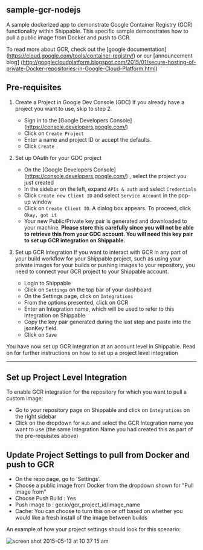 
## sample-gcr-nodejs

A sample dockerized app to demonstrate Google Container Registry (GCR) functionality within Shippable. This specific sample demonstrates how to pull a public image from Docker and push to GCR.

To read more about GCR, check out the [google documentation] (https://cloud.google.com/tools/container-registry/) or our [announcement blog] (http://googlecloudplatform.blogspot.com/2015/01/secure-hosting-of-private-Docker-repositories-in-Google-Cloud-Platform.html)

## Pre-requisites 

1. Create a Project in Google Dev Console (GDC)
       If you already have a project you want to use, skip to step 2.
     * Sign in to the [Google Developers Console] (https://console.developers.google.com/)
     * Click on `Create Project`
     * Enter a name and project ID or accept the defaults.
     * Click `Create`

1. Set up OAuth for your GDC project
     * On the [Google Developers Console] (https://console.developers.google.com/) , select the project you just created
     * In the sidebar on the left, expand `APIs & auth` and select `Credentials`
     * Click `Create new Client ID` and select `Service Account` in the pop-up window
     * Click on `Create Client ID`. A dialog box appears. To proceed, click `Okay, got it`
     * Your new Public/Private key pair is generated and downloaded to your machine. **Please store this carefully since you will not be able to retrieve this from your GDC account. You will need this key pair to set up GCR integration on Shippable.**

1. Set up GCR Integration 
If you want to interact with GCR in any part of your build workflow for your Shippable project, such as using your private images for your builds or pushing images to your repository, you need to connect your GCR project to your Shippable account. 

    * Login to Shippable
    * Click on `Settings` on the top bar of your dashboard
    * On the Settings page, click on `Integrations`
    * From the options presented, click on GCR
    * Enter an Integration name, which will be used to refer to this integration on Shippable
    * Copy the key pair generated during the last step and paste into the jsonKey field.
    * Click on `Save`

You have now set up GCR integration at an account level in Shippable.  Read on for further instructions on how to set up a project level integration

-------
## Set up Project Level Integration

To enable GCR integration for the repository for which you want to pull a custom image:

* Go to your repository page on Shippable and click on `Integrations` on the right sidebar
* Click on the dropdown for `Hub` and select the GCR Integration name you want to use (the same Integration Name you had created this as part of the pre-requisites above)

## Update Project Settings to pull from Docker and push to GCR 

* On the repo page, go to 'Settings'. 
* Choose a public image from Docker from the dropdown shown for "Pull Image from"
* Choose Push Build : Yes
* Push image to : gcr.io/gcr_project_id/image_name
* Cache: You can choose to turn this on or off based on whether you would like a fresh install of the image between builds

An example of how your project settings should look for this scenario:

![screen shot 2015-05-13 at 10 37 15 am](https://cloud.githubusercontent.com/assets/9526532/7616801/14685e34-f95c-11e4-836d-6e0eef8a293d.png)




